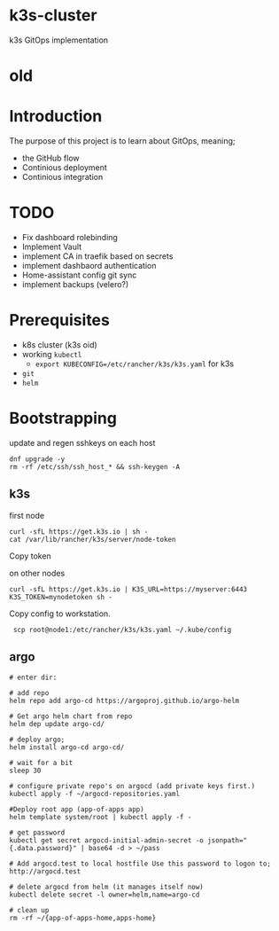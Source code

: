 # k3s-cluster
k3s GitOps implementation

# old


# Introduction
The purpose of this project is to learn about GitOps, meaning;
- the GitHub flow
- Continious deployment
- Continious integration

# TODO
- Fix dashboard rolebinding
- Implement Vault
- implement CA in traefik based on secrets
- implement dashbaord authentication
- Home-assistant config git sync
- implement backups (velero?)



# Prerequisites
- k8s cluster (k3s oid)
- working `kubectl`
	- `export KUBECONFIG=/etc/rancher/k3s/k3s.yaml` for k3s
- `git`
- `helm`

# Bootstrapping
update and regen sshkeys on each host

```
dnf upgrade -y
rm -rf /etc/ssh/ssh_host_* && ssh-keygen -A
```

## k3s
first node
```
curl -sfL https://get.k3s.io | sh -
cat /var/lib/rancher/k3s/server/node-token
```
Copy token

on other nodes

```
curl -sfL https://get.k3s.io | K3S_URL=https://myserver:6443 K3S_TOKEN=mynodetoken sh -
```

Copy config to workstation.

```
 scp root@node1:/etc/rancher/k3s/k3s.yaml ~/.kube/config
```

## argo


```
# enter dir:

# add repo
helm repo add argo-cd https://argoproj.github.io/argo-helm

# Get argo helm chart from repo
helm dep update argo-cd/

# deploy argo;
helm install argo-cd argo-cd/

# wait for a bit
sleep 30

# configure private repo's on argocd (add private keys first.)
kubectl apply -f ~/argocd-repositories.yaml

#Deploy root app (app-of-apps app)
helm template system/root | kubectl apply -f -  

# get password
kubectl get secret argocd-initial-admin-secret -o jsonpath="{.data.password}" | base64 -d > ~/pass

# Add argocd.test to local hostfile Use this password to logon to; http://argocd.test

# delete argocd from helm (it manages itself now)
kubectl delete secret -l owner=helm,name=argo-cd

# clean up
rm -rf ~/{app-of-apps-home,apps-home}

```
